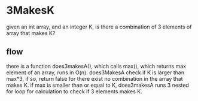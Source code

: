 # 3MakesK
given an int array, and an integer K, is there a combination of 3 elements of array that makes K? 

## flow 
there is a function does3makesA(), which calls max(), which returns max element of an array, runs in O(n). does3MakesA check if K is larger than max*3, if so, return false for there exist no combination in the array that makes K.
if max is smaller than or equal to K, does3makesA runs 3 nested for loop for calculation to check if 3 elements makes K.
